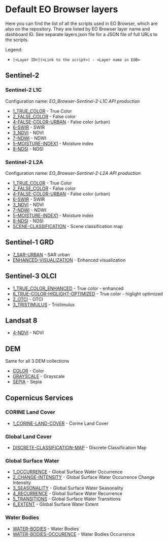 # Default EO Browser layers

Here you can find the list of all the scripts used in EO Browser, which are also on the repository. They are listed by EO Browser layer name and dashboard ID. 
See separate layers.json file for a JSON file of full URLs to the scripts. 

Legend: 
- `[<Layer ID>](<Link to the script>) - <Layer name in EOB>`

## Sentinel-2

### Sentinel-2 L1C

Configuration name: _EO_Browser-Sentinel-2-L1C API production_

- [1_TRUE_COLOR](/sentinel-2/true_color/) - True Color
- [2_FALSE_COLOR](/sentinel-2/false_color_infrared/) - False color
- [4-FALSE-COLOR-URBAN](/sentinel-2/false-color-urban-rgb/) - False color (urban)
- [6-SWIR](/sentinel-2/swir-rgb/) - SWIR
- [3_NDVI](/sentinel-2/ndvi/) - NDVI
- [7-NDWI](/sentinel-2/ndwi/) - NDWI
- [5-MOISTURE-INDEX1](/sentinel-2/ndmi/) - Moisture index
- [8-NDSI](/sentinel-2/ndsi-visualized/) - NDSI

### Sentinel-2 L2A

Configuration name: _EO_Browser-Sentinel-2-L2A API production_

- [1_TRUE_COLOR](/sentinel-2/true_color/) - True Color
- [2_FALSE_COLOR](/sentinel-2/false_color_infrared/) - False color
- [4-FALSE-COLOR-URBAN](/sentinel-2/false-color-urban-rgb/) - False color (urban)
- [6-SWIR](/sentinel-2/swir-rgb/) - SWIR
- [3_NDVI](/sentinel-2/ndvi/) - NDVI
- [7-NDWI](/sentinel-2/ndwi/) - NDWI
- [5-MOISTURE-INDEX1](/sentinel-2/ndmi/) - Moisture index
- [8-NDSI](/sentinel-2/ndsi-visualized/) - NDSI
- [SCENE-CLASSIFICATION](/sentinel-2/scene-classification/) - Scene classification map

## Sentinel-1 GRD

- [7_SAR-URBAN](https://custom-scripts.sentinel-hub.com/sentinel-1/urban_areas/) - SAR urban
- [ENHANCED-VISUALIZATION](https://custom-scripts.sentinel-hub.com/sentinel-1/sar_false_color_visualization-2/) - Enhanced visualization

## Sentinel-3 OLCI

- [1_TRUE_COLOR_ENHANCED](https://custom-scripts.sentinel-hub.com/sentinel-3/enhanced_true_color-2/#) - True color - enhanced
- [6_TRUE-COLOR-HIGLIGHT-OPTIMIZED](https://custom-scripts.sentinel-hub.com/sentinel-3/true_color_highlight_optimized/#) - True color - higlight optimized
- [2_OTCI](https://custom-scripts.sentinel-hub.com/sentinel-3/otci/) - OTCI
- [3_TRISTIMULUS](https://custom-scripts.sentinel-hub.com/sentinel-3/tristimulus/#) - Tristimulus

## Landsat 8

- [4-NDVI](https://custom-scripts.sentinel-hub.com/landsat-8/ndvi/) - NDVI

## DEM

Same for all 3 DEM collections

- [COLOR](https://custom-scripts.sentinel-hub.com/dem/dem-color/) - Color
- [GRAYSCALE](https://custom-scripts.sentinel-hub.com/dem/dem-grayscale/) - Grayscale
- [SEPIA](https://custom-scripts.sentinel-hub.com/dem/dem-sepia/) - Sepia

## Copernicus Services

### CORINE Land Cover

- [1_CORINE-LAND-COVER](https://custom-scripts.sentinel-hub.com/copernicus_services/corine_land_cover/) - Corine Land Cover

### Global Land Cover

- [DISCRETE-CLASSIFICATION-MAP](https://custom-scripts.sentinel-hub.com/copernicus_services/global_land_cover/) - Discrete Classification Map

### Global Surface Water

- [1_OCCURRENCE](https://custom-scripts.sentinel-hub.com/copernicus_services/global_surface_water_occurrence/) - Global Surface Water Occurrence
- [2_CHANGE-INTENSITY](https://custom-scripts.sentinel-hub.com/copernicus_services/global_surface_water_change/) - Global Surface Water Occurrence Change Intensity
- [3_SEASONALITY](https://custom-scripts.sentinel-hub.com/copernicus_services/global_surface_water_seasonality/) - Global Surface Water Seasonality
- [4_RECURRENCE](https://custom-scripts.sentinel-hub.com/copernicus_services/global_surface_water_recurrence/) - Global Surface Water Recurrence
- [5_TRANSITIONS](https://custom-scripts.sentinel-hub.com/copernicus_services/global_surface_water_transitions/) - Global Surface Water Transitions
- [6_EXTENT](https://custom-scripts.sentinel-hub.com/copernicus_services/global_surface_water_extent/) - Global Surface Water Extent

### Water Bodies

- [WATER-BODIES](https://custom-scripts.sentinel-hub.com/copernicus_services/water-bodies/) - Water Bodies
- [WATER-BODIES-OCCURENCE](https://custom-scripts.sentinel-hub.com/copernicus_services/water-bodies-occurence/) - Water Bodies Occurrence






 



